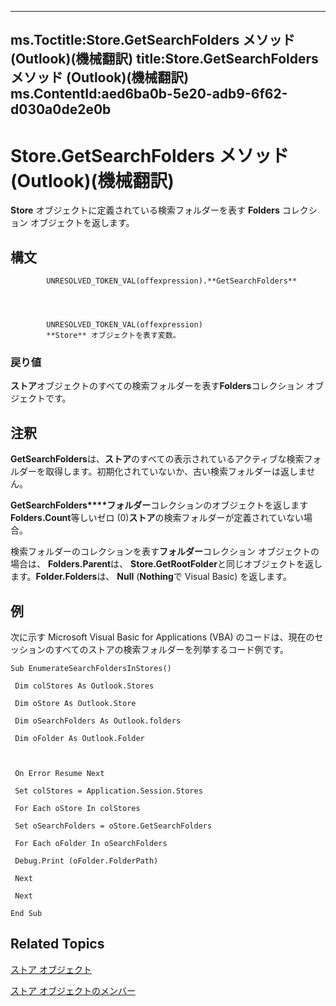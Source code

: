 

---
ms.Toctitle:Store.GetSearchFolders メソッド (Outlook)(機械翻訳)
title:Store.GetSearchFolders メソッド (Outlook)(機械翻訳)
ms.ContentId:aed6ba0b-5e20-adb9-6f62-d030a0de2e0b
---
# Store.GetSearchFolders メソッド (Outlook)(機械翻訳)




**Store** オブジェクトに定義されている検索フォルダーを表す **Folders** コレクション オブジェクトを返します。

## 構文

            UNRESOLVED_TOKEN_VAL(offexpression).**GetSearchFolders**




            UNRESOLVED_TOKEN_VAL(offexpression)
            **Store** オブジェクトを表す変数。

### 戻り値
**ストア**オブジェクトのすべての検索フォルダーを表す**Folders**コレクション オブジェクトです。





## 注釈
**GetSearchFolders**は、**ストア**のすべての表示されているアクティブな検索フォルダーを取得します。初期化されていないか、古い検索フォルダーは返しません。



**GetSearchFolders****フォルダー**コレクションのオブジェクトを返します**Folders.Count**等しいゼロ (0)**ストア**の検索フォルダーが定義されていない場合。



検索フォルダーのコレクションを表す**フォルダー**コレクション オブジェクトの場合は、 **Folders.Parent**は、 **Store.GetRootFolder**と同じオブジェクトを返します。**Folder.Folders**は、 **Null** (**Nothing**で Visual Basic) を返します。



## 例
次に示す Microsoft Visual Basic for Applications (VBA) のコードは、現在のセッションのすべてのストアの検索フォルダーを列挙するコード例です。


```vba
Sub EnumerateSearchFoldersInStores() 
 
 Dim colStores As Outlook.Stores 
 
 Dim oStore As Outlook.Store 
 
 Dim oSearchFolders As Outlook.folders 
 
 Dim oFolder As Outlook.Folder 
 
 
 
 On Error Resume Next 
 
 Set colStores = Application.Session.Stores 
 
 For Each oStore In colStores 
 
 Set oSearchFolders = oStore.GetSearchFolders 
 
 For Each oFolder In oSearchFolders 
 
 Debug.Print (oFolder.FolderPath) 
 
 Next 
 
 Next 
 
End Sub
```




## Related Topics

[ストア オブジェクト](1eb22fe9-8849-7476-5388-2515b48591b9.md)

[ストア オブジェクトのメンバー](84c1d423-e507-0b3b-6570-33829b94be04.md)




